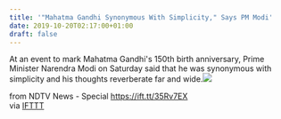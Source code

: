 ```yaml
---
title: '"Mahatma Gandhi Synonymous With Simplicity," Says PM Modi'
date: 2019-10-20T02:17:00+01:00
draft: false
---
```


At an event to mark Mahatma Gandhi's 150th birth anniversary, Prime Minister Narendra Modi on Saturday said that he was synonymous with simplicity and his thoughts reverberate far and wide.![](http://feeds.feedburner.com/~r/NDTV-LatestNews/~4/qFMZ2o33DjE)  
  
from NDTV News - Special https://ift.tt/35Rv7EX  
via [IFTTT](https://ifttt.com/?ref=da&site=blogger)